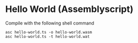 # Hello World (Assemblyscript)

Compile with the following shell command

```shell
asc hello-world.ts -o hello-world.wasm
asc hello-world.ts -t hello-world.wat
```
